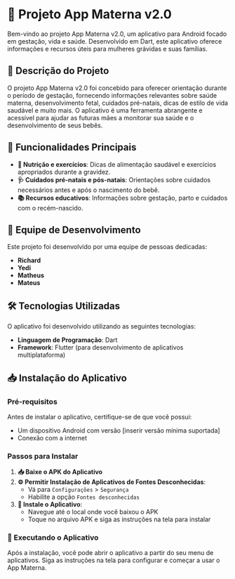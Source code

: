 # 📲 Projeto App Materna v2.0

Bem-vindo ao projeto App Materna v2.0, um aplicativo para Android focado em gestação, vida e saúde. Desenvolvido em Dart, este aplicativo oferece informações e recursos úteis para mulheres grávidas e suas famílias.

## 📝 Descrição do Projeto

O projeto App Materna v2.0 foi concebido para oferecer orientação durante o período de gestação, fornecendo informações relevantes sobre saúde materna, desenvolvimento fetal, cuidados pré-natais, dicas de estilo de vida saudável e muito mais. O aplicativo é uma ferramenta abrangente e acessível para ajudar as futuras mães a monitorar sua saúde e o desenvolvimento de seus bebês.

## 🔧 Funcionalidades Principais

- **🍏 Nutrição e exercícios**: Dicas de alimentação saudável e exercícios apropriados durante a gravidez.
- **🩺 Cuidados pré-natais e pós-natais**: Orientações sobre cuidados necessários antes e após o nascimento do bebê.
- **📚 Recursos educativos**: Informações sobre gestação, parto e cuidados com o recém-nascido.

## 👥 Equipe de Desenvolvimento

Este projeto foi desenvolvido por uma equipe de pessoas dedicadas:

- **Richard**
- **Yedi**
- **Matheus**
- **Mateus**

## 🛠️ Tecnologias Utilizadas

O aplicativo foi desenvolvido utilizando as seguintes tecnologias:

- **Linguagem de Programação**: Dart
- **Framework**: Flutter (para desenvolvimento de aplicativos multiplataforma)

## 📥 Instalação do Aplicativo

### Pré-requisitos

Antes de instalar o aplicativo, certifique-se de que você possui:

- Um dispositivo Android com versão [inserir versão mínima suportada]
- Conexão com a internet

### Passos para Instalar

1. **📥 Baixe o APK do Aplicativo**
2. **⚙️ Permitir Instalação de Aplicativos de Fontes Desconhecidas**:
   - Vá para `Configurações` > `Segurança`
   - Habilite a opção `Fontes desconhecidas`
3. **📲 Instale o Aplicativo**:
   - Navegue até o local onde você baixou o APK
   - Toque no arquivo APK e siga as instruções na tela para instalar

### 🚀 Executando o Aplicativo

Após a instalação, você pode abrir o aplicativo a partir do seu menu de aplicativos. Siga as instruções na tela para configurar e começar a usar o App Materna.

